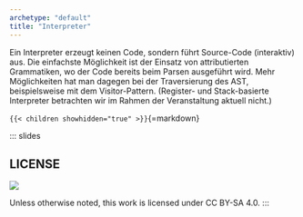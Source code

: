 ```yaml
---
archetype: "default"
title: "Interpreter"
---
```



Ein Interpreter erzeugt keinen Code, sondern führt Source-Code (interaktiv) aus. Die einfachste
Möglichkeit ist der Einsatz von attributierten Grammatiken, wo der Code bereits beim Parsen
ausgeführt wird. Mehr Möglichkeiten hat man dagegen bei der Traversierung des AST, beispielsweise
mit dem Visitor-Pattern. (Register- und Stack-basierte Interpreter betrachten wir im Rahmen der
Veranstaltung aktuell nicht.)


`{{< children showhidden="true" >}}`{=markdown}







<!-- DO NOT REMOVE - THIS IS A LAST SLIDE TO INDICATE THE LICENSE AND POSSIBLE EXCEPTIONS (IMAGES, ...). -->
::: slides
## LICENSE
![](https://licensebuttons.net/l/by-sa/4.0/88x31.png)

Unless otherwise noted, this work is licensed under CC BY-SA 4.0.
:::
